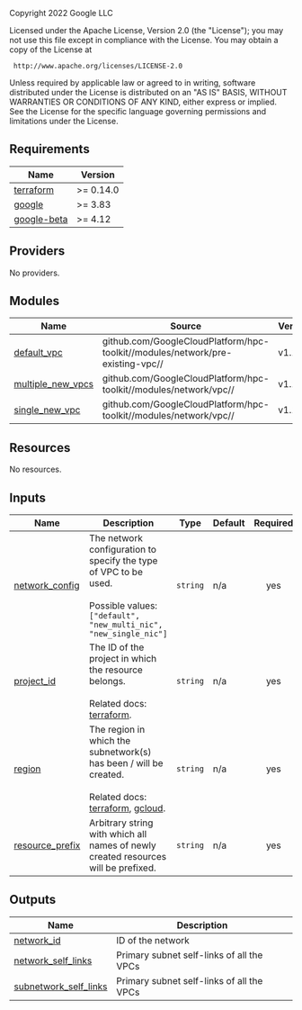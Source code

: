 <!-- BEGINNING OF PRE-COMMIT-TERRAFORM DOCS HOOK -->
Copyright 2022 Google LLC

Licensed under the Apache License, Version 2.0 (the "License");
you may not use this file except in compliance with the License.
You may obtain a copy of the License at

     http://www.apache.org/licenses/LICENSE-2.0

Unless required by applicable law or agreed to in writing, software
distributed under the License is distributed on an "AS IS" BASIS,
WITHOUT WARRANTIES OR CONDITIONS OF ANY KIND, either express or implied.
See the License for the specific language governing permissions and
limitations under the License.

## Requirements

| Name | Version |
|------|---------|
| <a name="requirement_terraform"></a> [terraform](#requirement\_terraform) | >= 0.14.0 |
| <a name="requirement_google"></a> [google](#requirement\_google) | >= 3.83 |
| <a name="requirement_google-beta"></a> [google-beta](#requirement\_google-beta) | >= 4.12 |

## Providers

No providers.

## Modules

| Name | Source | Version |
|------|--------|---------|
| <a name="module_default_vpc"></a> [default\_vpc](#module\_default\_vpc) | github.com/GoogleCloudPlatform/hpc-toolkit//modules/network/pre-existing-vpc// | v1.17.0 |
| <a name="module_multiple_new_vpcs"></a> [multiple\_new\_vpcs](#module\_multiple\_new\_vpcs) | github.com/GoogleCloudPlatform/hpc-toolkit//modules/network/vpc// | v1.17.0 |
| <a name="module_single_new_vpc"></a> [single\_new\_vpc](#module\_single\_new\_vpc) | github.com/GoogleCloudPlatform/hpc-toolkit//modules/network/vpc// | v1.17.0 |

## Resources

No resources.

## Inputs

| Name | Description | Type | Default | Required |
|------|-------------|------|---------|:--------:|
| <a name="input_network_config"></a> [network\_config](#input\_network\_config) | The network configuration to specify the type of VPC to be used.<br><br>Possible values: `["default", "new_multi_nic", "new_single_nic"]` | `string` | n/a | yes |
| <a name="input_project_id"></a> [project\_id](#input\_project\_id) | The ID of the project in which the resource belongs.<br><br>Related docs: [terraform](https://registry.terraform.io/providers/hashicorp/google/latest/docs/data-sources/compute_subnetwork#project). | `string` | n/a | yes |
| <a name="input_region"></a> [region](#input\_region) | The region in which the subnetwork(s) has been / will be created.<br><br>Related docs: [terraform](https://registry.terraform.io/providers/hashicorp/google/latest/docs/data-sources/compute_subnetwork#region), [gcloud](https://cloud.google.com/sdk/gcloud/reference/compute/networks/subnets/create#--region). | `string` | n/a | yes |
| <a name="input_resource_prefix"></a> [resource\_prefix](#input\_resource\_prefix) | Arbitrary string with which all names of newly created resources will be prefixed. | `string` | n/a | yes |

## Outputs

| Name | Description |
|------|-------------|
| <a name="output_network_id"></a> [network\_id](#output\_network\_id) | ID of the network |
| <a name="output_network_self_links"></a> [network\_self\_links](#output\_network\_self\_links) | Primary subnet self-links of all the VPCs |
| <a name="output_subnetwork_self_links"></a> [subnetwork\_self\_links](#output\_subnetwork\_self\_links) | Primary subnet self-links of all the VPCs |
<!-- END OF PRE-COMMIT-TERRAFORM DOCS HOOK -->